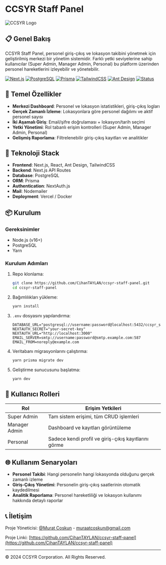 # CCSYR Staff Panel

![CCSYR Logo](https://ccsyr.org/wp-content/uploads/2024/12/website-logo-thin.png)

## 📋 Genel Bakış

CCSYR Staff Panel, personel giriş-çıkış ve lokasyon takibini yönetmek için geliştirilmiş merkezi bir yönetim sistemidir. Farklı yetki seviyelerine sahip kullanıcılar (Super Admin, Manager Admin, Personal) bu platform üzerinden personel hareketlerini izleyebilir ve yönetebilir.

[![Next.js](https://img.shields.io/badge/Next.js-14.1.0-black)](https://nextjs.org/)
[![PostgreSQL](https://img.shields.io/badge/PostgreSQL-16.0+-blue)](https://www.postgresql.org/)
[![Prisma](https://img.shields.io/badge/Prisma-ORM-cyan)](https://www.prisma.io/)
[![TailwindCSS](https://img.shields.io/badge/TailwindCSS-3.3.0-38B2AC)](https://tailwindcss.com/)
[![Ant Design](https://img.shields.io/badge/Ant%20Design-5.24.5-0170FE)](https://ant.design/)
[![Status](https://img.shields.io/badge/Status-Development-orange)]()

## 🚀 Temel Özellikler

- **Merkezi Dashboard**: Personel ve lokasyon istatistikleri, giriş-çıkış logları
- **Gerçek Zamanlı İzleme**: Lokasyonlara göre personel dağılımı ve aktif personel sayısı
- **İki Aşamalı Giriş**: Email/şifre doğrulaması + lokasyon/tarih seçimi
- **Yetki Yönetimi**: Rol tabanlı erişim kontrolleri (Super Admin, Manager Admin, Personal)
- **Gelişmiş Raporlama**: Filtrelenebilir giriş-çıkış kayıtları ve analitikler

## 🔧 Teknoloji Stack

- **Frontend**: Next.js, React, Ant Design, TailwindCSS
- **Backend**: Next.js API Routes
- **Database**: PostgreSQL
- **ORM**: Prisma
- **Authentication**: NextAuth.js
- **Mail**: Nodemailer
- **Deployment**: Vercel / Docker

## 📦 Kurulum

### Gereksinimler

- Node.js (v16+)
- PostgreSQL
- Yarn

### Kurulum Adımları

1. Repo klonlama:

   ```bash
   git clone https://github.com/CihanTAYLAN/ccsyr-staff-panel.git
   cd ccsyr-staff-panel
   ```

2. Bağımlılıkları yükleme:

   ```bash
   yarn install
   ```

3. `.env` dosyasını yapılandırma:

   ```
   DATABASE_URL="postgresql://username:password@localhost:5432/ccsyr_staff_panel"
   NEXTAUTH_SECRET="your-secret-key"
   NEXTAUTH_URL="http://localhost:3000"
   EMAIL_SERVER=smtp://username:password@smtp.example.com:587
   EMAIL_FROM=noreply@example.com
   ```

4. Veritabanı migrasyonlarını çalıştırma:

   ```bash
   yarn prisma migrate dev
   ```

5. Geliştirme sunucusunu başlatma:
   ```bash
   yarn dev
   ```

## 🔐 Kullanıcı Rolleri

| Rol           | Erişim Yetkileri                                     |
| ------------- | ---------------------------------------------------- |
| Super Admin   | Tam sistem erişimi, tüm CRUD işlemleri               |
| Manager Admin | Dashboard ve kayıtları görüntüleme                   |
| Personal      | Sadece kendi profil ve giriş-çıkış kayıtlarını görme |

## 🌐 Kullanım Senaryoları

- **Personel Takibi**: Hangi personelin hangi lokasyonda olduğunu gerçek zamanlı izleme
- **Giriş-Çıkış Yönetimi**: Personelin giriş-çıkış saatlerinin otomatik kaydedilmesi
- **Analitik Raporlama**: Personel hareketliliği ve lokasyon kullanımı hakkında detaylı raporlar

## 📞 İletişim

Proje Yöneticisi: [@Murat Coskun](https://www.linkedin.com/in/murat-coskun-76a06b227/) - muraatcoskun@gmail.com

Proje Linki: [https://github.com/CihanTAYLAN/ccsyr-staff-panel](https://github.com/CihanTAYLAN/ccsyr-staff-panel)

---

&copy; 2024 CCSYR Corporation. All Rights Reserved.

